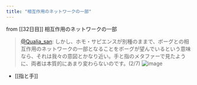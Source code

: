 ```yaml
---
title: "相互作用のネットワークの一部"
---
```


from [[32日目]]
相互作用のネットワークの一部
> [@Qualia_san](https://twitter.com/Qualia_san/status/1596887718306336768?s=20&t=EmzWnISbTqhJOopDCPA5zA): しかし、ホモ・サピエンスが別種のままで、ボーグとの相互作用のネットワークの一部となることをボーグが望んでいるという意味なら、それは我々の意図とかなり近い。手と指のメタファーで見たように、両者は本質的にあまり変わらないのです。(2/7)
> ![image](https://pbs.twimg.com/media/FilHvYhUAAAcS0D.png)
- [[指と手]]

